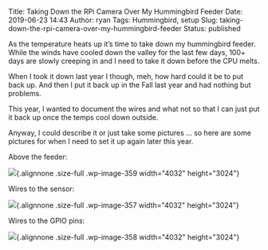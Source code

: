 Title: Taking Down the RPi Camera Over My Hummingbird Feeder
Date: 2019-06-23 14:43
Author: ryan
Tags: Hummingbird, setup
Slug: taking-down-the-rpi-camera-over-my-hummingbird-feeder
Status: published

As the temperature heats up it’s time to take down my hummingbird feeder. While the winds have cooled down the valley for the last few days, 100+ days are slowly creeping in and I need to take it down before the CPU melts.

When I took it down last year I though, meh, how hard could it be to put back up. And then I put it back up in the Fall last year and had nothing but problems.

This year, I wanted to document the wires and what not so that I can just put it back up once the temps cool down outside.

Anyway, I could describe it or just take some pictures ... so here are some pictures for when I need to set it up again later this year.

Above the feeder:

![](/images/uploads/2019/06/Image-6-23-19-3-39-PM.png){.alignnone .size-full .wp-image-359 width="4032" height="3024"}

Wires to the sensor:

![](/images/uploads/2019/06/Image-6-22-19-11-03-AM.png){.alignnone .size-full .wp-image-357 width="4032" height="3024"}

Wires to the GPIO pins:

![](/images/uploads/2019/06/Image-6-22-19-11-03-AM-1.png){.alignnone .size-full .wp-image-358 width="4032" height="3024"}
